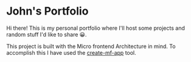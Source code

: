 # John's Portfolio
Hi there! This is my personal portfolio where I'll host some projects and random stuff I'd like to share 😀.

This project is built with the Micro frontend Architecture in mind. To accomplish this I have used the [create-mf-app](https://github.com/jherr/create-mf-app) tool.